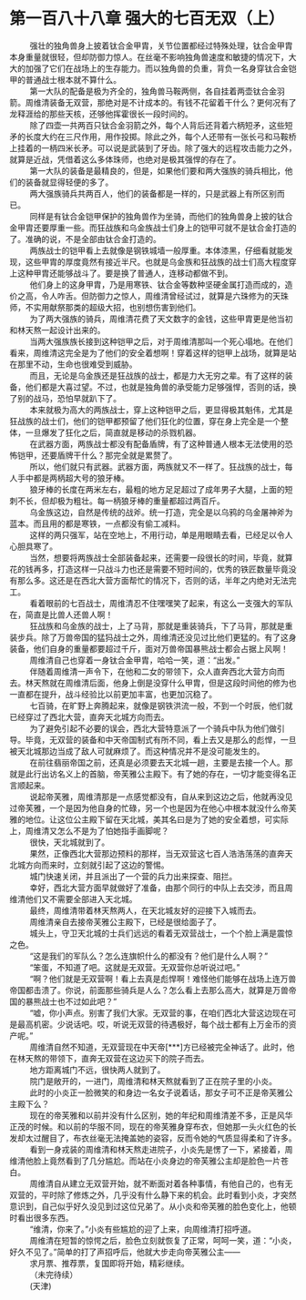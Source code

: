 <h1>第一百八十八章 强大的七百无双（上）</h1>
<div id="content">&nbsp&nbsp&nbsp&nbsp&nbsp&nbsp&nbsp&nbsp
 强壮的独角兽身上披着钛合金甲胄，关节位置都经过特殊处理，钛合金甲胄本身重量就很轻，但却防御力惊人。在丝毫不影响独角兽速度和敏捷的情况下，大大的加强了它们在战场上的生存能力。而以独角兽的负重，背负一名身穿钛合金铠甲的普通战士根本就不算什么。
 <br/>&nbsp&nbsp&nbsp&nbsp&nbsp&nbsp&nbsp&nbsp
 第一大队的配备是极为齐全的，独角兽马鞍两侧，各自挂着两壶钛合金羽箭。周维清装备无双营，那绝对是不计成本的。有钱不花留着干什么？更何况有了龙释涯给的那些天核，还够他挥霍很长一段时间的。
 <br/>&nbsp&nbsp&nbsp&nbsp&nbsp&nbsp&nbsp&nbsp
 除了四壶一共两百只钛合金羽箭之外，每个人背后还背着六柄短矛，这些短矛的长度大约在三尺作用，用作投掷。除此之外，每个人还带有一张长弓和马鞍桥上挂着的一柄四米长矛。可以说是武装到了牙齿。除了强大的远程攻击能力之外，就算是近战，凭借着这么多体珠师，也绝对是极其强悍的存在了。
 <br/>&nbsp&nbsp&nbsp&nbsp&nbsp&nbsp&nbsp&nbsp
 第一大队的装备是最精良的，但是，如果他们要和两大强族的骑兵相比，他们的装备就显得轻便的多了。
 <br/>&nbsp&nbsp&nbsp&nbsp&nbsp&nbsp&nbsp&nbsp
 两大强族骑兵共两百人，他们的装备都是一样的，只是武器上有所区别而已。
 <br/>&nbsp&nbsp&nbsp&nbsp&nbsp&nbsp&nbsp&nbsp
 同样是有钛合金铠甲保护的独角兽作为坐骑，而他们的独角兽身上披的钛合金甲胄还要厚重一些。而狂战族和乌金族战士们身上的铠甲可就不是钛合金打造的了。准确的说，不是全部由钛合金打造的。
 <br/>&nbsp&nbsp&nbsp&nbsp&nbsp&nbsp&nbsp&nbsp
 两族战士的铠甲看上去就像是钢铁城墙一般厚重。本体漆黑，仔细看就能发现，这些甲胄的厚度竟然有接近半尺。也就是乌金族和狂战族的战士们高大程度穿上这种甲胄还能够战斗了。要是换了普通人，连移动都做不到。
 <br/>&nbsp&nbsp&nbsp&nbsp&nbsp&nbsp&nbsp&nbsp
 他们身上的这身甲胄，乃是用寒铁、钛合金等数种坚硬金属打造而成的，造价之高，令人咋舌。但防御力之惊人，周维清曾经试过，就算是六珠修为的天珠师，不实用献祭那类的超级大招，也别想伤害到他们。
 <br/>&nbsp&nbsp&nbsp&nbsp&nbsp&nbsp&nbsp&nbsp
 为了两大强族的骑兵，周维清花费了天文数字的金钱，这些甲胄更是他当初和林天熬一起设计出来的。
 <br/>&nbsp&nbsp&nbsp&nbsp&nbsp&nbsp&nbsp&nbsp
 当两大强族族长接到这种铠甲之后，对于周维清那叫一个死心塌地。在他们看来，周维清这完全是为了他们的安全着想啊！穿着这样的铠甲上战场，就算是站在那里不动，生命也很难受到威胁。
 <br/>&nbsp&nbsp&nbsp&nbsp&nbsp&nbsp&nbsp&nbsp
 而且，无论是乌金族还是狂战族的战士，都是力大无穷之辈。有了这样的装备，他们都是大喜过望。不过，也就是独角兽的承受能力足够强悍，否则的话，换了别的战马，恐怕早就趴下了。
 <br/>&nbsp&nbsp&nbsp&nbsp&nbsp&nbsp&nbsp&nbsp
 本来就极为高大的两族战士，穿上这种铠甲之后，更显得极其魁伟，尤其是狂战族的战士们，他们的铠甲都预留了他们狂化的位置，穿在身上完全是一个整体，一旦爆发了狂化之后，简直就是移动的杀戮机器。
 <br/>&nbsp&nbsp&nbsp&nbsp&nbsp&nbsp&nbsp&nbsp
 在武器方面，两族战士都没有配备盾牌，有了这种普通人根本无法使用的恐怖铠甲，还要盾牌干什么？那完全就是累赘了。
 <br/>&nbsp&nbsp&nbsp&nbsp&nbsp&nbsp&nbsp&nbsp
 所以，他们就只有武器。武器方面，两族就又不一样了。狂战族的战士，每人手中都是两柄超大号的狼牙棒。
 <br/>&nbsp&nbsp&nbsp&nbsp&nbsp&nbsp&nbsp&nbsp
 狼牙棒的长度在两米左右，最粗的地方足足超过了成年男子大腿，上面的短刺不长，但却极为粗壮。每一柄狼牙棒的重量都超过两百斤。
 <br/>&nbsp&nbsp&nbsp&nbsp&nbsp&nbsp&nbsp&nbsp
 乌金族这边，自然是传统的战斧。统一打造，完全是以乌鸦的乌金屠神斧为蓝本。而且用的都是寒铁，一点都没有偷工减料。
 <br/>&nbsp&nbsp&nbsp&nbsp&nbsp&nbsp&nbsp&nbsp
 这样的两只强军，站在空地上，不用行动，单是用眼睛去看，已经足以令人心胆具寒了。
 <br/>&nbsp&nbsp&nbsp&nbsp&nbsp&nbsp&nbsp&nbsp
 当然，想要将两族战士全部装备起来，还需要一段很长的时间，毕竟，就算花的钱再多，打造这样一只战斗力也还是需要不短时间的，优秀的铁匠数量毕竟没有那么多。这还是在西北大营方面帮忙的情况下，否则的话，半年之内绝对无法完工。
 <br/>&nbsp&nbsp&nbsp&nbsp&nbsp&nbsp&nbsp&nbsp
 看着眼前的七百战士，周维清忍不住嘿嘿笑了起来，有这么一支强大的军队在，简直是比兽人还兽人啊！
 <br/>&nbsp&nbsp&nbsp&nbsp&nbsp&nbsp&nbsp&nbsp
 狂战族和乌金族的战士，上了马背，那就是重装骑兵，下了马背，那就是重装步兵。除了万兽帝国的猛犸战士之外，周维清还没见过比他们更猛的。有了这身装备，他们自身的重量都要超过千斤，面对万兽帝国暴熊战士都会占据上风啊！
 <br/>&nbsp&nbsp&nbsp&nbsp&nbsp&nbsp&nbsp&nbsp
 周维清自己也穿着一身钛合金甲胄，哈哈一笑，道：“出发。”
 <br/>&nbsp&nbsp&nbsp&nbsp&nbsp&nbsp&nbsp&nbsp
 伴随着周维清一声令下，在他和二女的带领下，众人直奔西北大营方向而去。林天熬就在周维清后面，他身上倒是没穿什么甲胄，但是这段时间他的修为也一直都在提升，战斗经验比以前更加丰富，也更加沉稳了。
 <br/>&nbsp&nbsp&nbsp&nbsp&nbsp&nbsp&nbsp&nbsp
 七百骑，在旷野上奔腾起来，就像是钢铁洪流一般，不到一个时辰，他们就已经穿过了西北大营，直奔天北城方向而去。
 <br/>&nbsp&nbsp&nbsp&nbsp&nbsp&nbsp&nbsp&nbsp
 为了避免引起不必要的误会，西北大营特意派了一个骑兵中队为他们做引导。毕竟，无双营的装备和中天帝国制式有所不同，看上去又是那么的彪悍，一旦被天北城那边当成了敌人可就麻烦了。而这种情况并不是没可能发生的。
 <br/>&nbsp&nbsp&nbsp&nbsp&nbsp&nbsp&nbsp&nbsp
 在前往翡丽帝国之前，还真是必须要去天北城一趟，主要是去接一个人。那就是此行出访名义上的首脑，帝芙雅公主殿下。有了她的存在，一切才能变得名正言顺起来。
 <br/>&nbsp&nbsp&nbsp&nbsp&nbsp&nbsp&nbsp&nbsp
 说起帝芙雅，周维清那是一点感觉都没有，自从来到这边之后，他就再没见过帝芙雅，一个是因为他自身的忙碌，另一个也是因为在他心中根本就没什么帝芙雅的地位。让这位公主殿下留在天北城，美其名曰是为了她的安全着想，可实际上，周维清又怎么不是为了怕她指手画脚呢？
 <br/>&nbsp&nbsp&nbsp&nbsp&nbsp&nbsp&nbsp&nbsp
 很快，天北城就到了。
 <br/>&nbsp&nbsp&nbsp&nbsp&nbsp&nbsp&nbsp&nbsp
 果然，正像西北大营那边预料的那样，当无双营这七百人浩浩荡荡的直奔天北城方向而来时，立刻就引起了这边的警惕。
 <br/>&nbsp&nbsp&nbsp&nbsp&nbsp&nbsp&nbsp&nbsp
 城门快速关闭，并且派出了一个营的兵力出来探查、阻拦。
 <br/>&nbsp&nbsp&nbsp&nbsp&nbsp&nbsp&nbsp&nbsp
 幸好，西北大营方面早就做好了准备，由那个同行的中队上去交涉，而且周维清他们又不需要全部进入天北城。
 <br/>&nbsp&nbsp&nbsp&nbsp&nbsp&nbsp&nbsp&nbsp
 最终，周维清带着林天熬两人，在天北城友好的迎接下入城而去。
 <br/>&nbsp&nbsp&nbsp&nbsp&nbsp&nbsp&nbsp&nbsp
 周维清亲自去接帝芙雅公主殿下，已经是很给面子了。
 <br/>&nbsp&nbsp&nbsp&nbsp&nbsp&nbsp&nbsp&nbsp
 城头上，守卫天北城的士兵们远远的看着无双营战士，一个个脸上满是震惊之色。
 <br/>&nbsp&nbsp&nbsp&nbsp&nbsp&nbsp&nbsp&nbsp
 “这是我们的军队么？怎么连旗帜什么的都没有？他们是什么人啊？”
 <br/>&nbsp&nbsp&nbsp&nbsp&nbsp&nbsp&nbsp&nbsp
 “笨蛋，不知道了吧。这就是无双营。无双营你总听说过吧。”
 <br/>&nbsp&nbsp&nbsp&nbsp&nbsp&nbsp&nbsp&nbsp
 “啊？他们就是无双营啊！看上去真是彪悍啊！难怪他们能够在战场上连万兽帝国都击溃了。你说，前面那些骑兵是人么？怎么看上去那么高大，就算是万兽帝国的暴熊战士也不过如此吧？”
 <br/>&nbsp&nbsp&nbsp&nbsp&nbsp&nbsp&nbsp&nbsp
 “嘘，你小声点。别害了我们大家。无双营的事，在咱们西北大营这边现在可是最高机密。少说话吧。哎，听说无双营的待遇极好，每个战士都有上万金币的资产呢。”
 <br/>&nbsp&nbsp&nbsp&nbsp&nbsp&nbsp&nbsp&nbsp
 周维清自然不知道，无双营现在中天帝[***]方已经被完全神话了。此时，他在林天熬的带领下，直奔无双营在这边买下的院子而去。
 <br/>&nbsp&nbsp&nbsp&nbsp&nbsp&nbsp&nbsp&nbsp
 地方距离城门不远，很快两人就到了。
 <br/>&nbsp&nbsp&nbsp&nbsp&nbsp&nbsp&nbsp&nbsp
 院门是敞开的，一进门，周维清和林天熬就看到了正在院子里的小炎。
 <br/>&nbsp&nbsp&nbsp&nbsp&nbsp&nbsp&nbsp&nbsp
 此时的小炎正一脸微笑的和身边一名女子说着话，那女子可不正是帝芙雅公主殿下么？
 <br/>&nbsp&nbsp&nbsp&nbsp&nbsp&nbsp&nbsp&nbsp
 现在的帝芙雅和以前并没有什么区别，她的年纪和周维清差不多，正是风华正茂的时候。和以前的华服不同，现在的帝芙雅身穿布衣，但她那一头火红色的长发却太过醒目了，布衣丝毫无法掩盖她的姿容，反而令她的气质显得柔和了许多。
 <br/>&nbsp&nbsp&nbsp&nbsp&nbsp&nbsp&nbsp&nbsp
 看到一身戎装的周维清和林天熬走进院子，小炎先是愣了一下，紧接着，周维清他脸上竟然看到了几分尴尬。而站在小炎身边的帝芙雅公主却是脸色一片苍白。
 <br/>&nbsp&nbsp&nbsp&nbsp&nbsp&nbsp&nbsp&nbsp
 周维清自从建立无双营开始，就不断面对着各种事情，有他自己的，也有无双营的，平时除了修炼之外，几乎没有什么静下来的机会。此时看到小炎，才突然意识到，自己似乎好久没见到过这位兄弟了。从小炎和帝芙雅的脸色变化上，他顿时看出很多东西。
 <br/>&nbsp&nbsp&nbsp&nbsp&nbsp&nbsp&nbsp&nbsp
 “维清，你来了。”小炎有些尴尬的迎了上来，向周维清打招呼道。
 <br/>&nbsp&nbsp&nbsp&nbsp&nbsp&nbsp&nbsp&nbsp
 周维清在短暂的惊愕之后，脸色立刻就恢复了正常，呵呵一笑，道：“小炎，好久不见了。”简单的打了声招呼后，他就大步走向帝芙雅公主——
 <br/>&nbsp&nbsp&nbsp&nbsp&nbsp&nbsp&nbsp&nbsp
 求月票、推荐票，复国即将开始，精彩继续。
 <br/>&nbsp&nbsp&nbsp&nbsp&nbsp&nbsp&nbsp&nbsp
 （未完待续）
 <br/>&nbsp&nbsp&nbsp&nbsp&nbsp&nbsp&nbsp&nbsp
 (天津)
 <br/>&nbsp&nbsp&nbsp&nbsp&nbsp&nbsp&nbsp&nbsp
 <br/>&nbsp&nbsp&nbsp&nbsp&nbsp&nbsp&nbsp&nbsp
</div>

